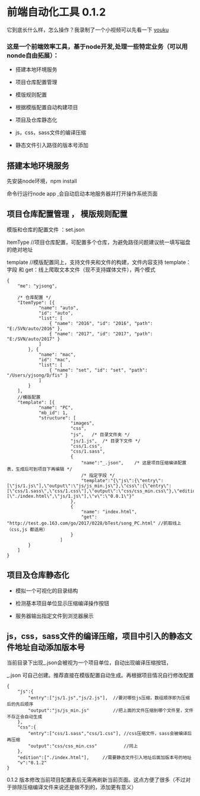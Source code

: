 
# 前端自动化工具 0.1.2

它到底长什么样，怎么操作？我录制了一个小视频可以先看一下 [youku](http://v.youku.com/v_show/id_XMjg3NDU4NzQ1Mg==.html?spm=a2hzp.8244740.userfeed.5!3~5~5~5!2~A)


###	这是一个前端效率工具，基于node开发,处理一些特定业务（可以用nonde自由拓展）：

* 搭建本地环境服务

* 项目仓库配置管理

* 模版规则配置

* 根据模版配置自动构建项目

* 项目及仓库静态化

* js，css，sass文件的编译压缩

* 静态文件引入路径的版本号添加


## 搭建本地环境服务

先安装node环境，npm install 

命令行运行node app ,会自动启动本地服务器并打开操作系统页面


## 项目仓库配置管理 ， 模版规则配置
	
模版和仓库的配置文件 ：set.json 

ItemType //项目仓库配置，可配置多个仓库，为避免路径问题建议统一填写磁盘的绝对地址

template //模版配置同上，支持文件夹和文件的构建，文件内容支持 template：字段 和 get：线上爬取文本文件（现不支持媒体文件），两个模式

 
```
{
    "me": "yjsong",

    /* 仓库配置 */
    "ItemType": [{
            "name": "auto",
            "id": "auto",
            "list": [
                { "name": "2016", "id": "2016", "path": "E:/SVN/auto/2016" },
                { "name": "2017", "id": "2017", "path": "E:/SVN/auto/2017" }
            ]
        }, {
            "name": "mac",
            "id": "mac",
            "list": [
                { "name": "set", "id": "set", "path": "/Users/yjsong/D/fis" }
            ]
        }
    ],
    //模版配置
    "template": [{
            "name": "PC",
            "mb_id": 1,
            "structure": [
                        "images",
                        "css",
                        "js",	/* 目录文件夹 */
                        "js/1.js",	/* 目录下文件 */
                        "css/1.css",
                        "css/1.sass",
                        {
                            "name":"_.json",	/* 这是项目压缩编译配置表，生成后可到项目下再编辑 */
                            /* 指定字段 */
                            "template":"{\"js\":{\"entry\":[\"js/1.js\"],\"output\":\"js/js_min.js\"},\"css\":{\"entry\":[\"css/1.sass\",\"css/1.css\"],\"output\":\"css/css_min.css\"},\"edition\":[\"./index.html\",\"js/1.js\"],\"v\":\"0.0.1\"}"
                        },
                        {
                            "name": "index.html",
                            "get": "http://test.go.163.com/go/2017/0228/bTest/song_PC.html"	//抓取线上（css,js 都适用）
                        }
                    ]
        }
    ]
}
```

## 项目及仓库静态化
	
* 模拟一个可视化的目录结构

* 检测基本项目单位显示压缩编译操作按钮

* 服务器输出指定文件到浏览器展示



##  js，css，sass文件的编译压缩，项目中引入的静态文件地址自动添加版本号

当前目录下出现_.json会被视为一个项目单位，自动出现编译压缩按钮，

_.json 可自己创建。推荐直接在模版配置自动生成。再根据项目情况自行修改配置

```
{
	"js":{
		"entry":["js/1.js","js/2.js"],	//要对哪些js压缩，数组顺序即为压缩后的先后顺序
		"output":"js/js_min.js"			//把上面的文件压缩到哪个文件里，文件不存正会自动生成
	},
	"css":{
		"entry":["css/1.sass","css/1.css"],	//css压缩文件，sass会被编译后再压缩
		"output":"css/css_min.css"			//同上
	},
	"edition":["./index.html"],		//需要静态文件引入地址后面加版本号的地址
	"v":"0.1.2"
}

```

0.1.2 版本修改当前项目配置表后无需再刷新当前页面。这点方便了很多（不过对于排除压缩编译文件来说还是做不到的，添加更有意义）


